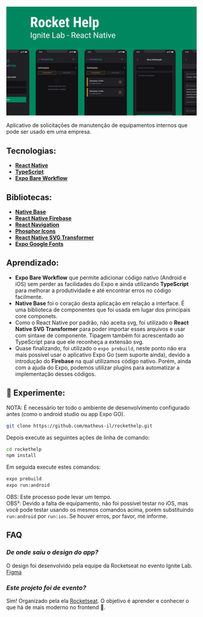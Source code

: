 ![RocketHelp Banner](.github/RocketHelpReadmeBanner.png)

Aplicativo de solicitações de manutenção de equipamentos internos que pode ser usado em uma empresa.  

## Tecnologias:

- **[React Native](https://reactnative.dev/)**
- **[TypeScript](https://www.typescriptlang.org/)**
- **[Expo Bare Workflow](https://docs.expo.dev/bare/exploring-bare-workflow/)**


## Bibliotecas:

- **[Native Base](https://nativebase.io/)**
- **[React Native Firebase](https://rnfirebase.io/)**
- **[React Navigation](https://reactnavigation.org/)**
- **[Phosphor Icons](https://github.com/duongdev/phosphor-react-native)**
- **[React Native SVG Transformer](https://github.com/kristerkari/react-native-svg-transformer)**
- **[Expo Google Fonts](https://github.com/expo/google-fonts)**

## Aprendizado:

- **Expo Bare Workflow** que permite adicionar código nativo (Android e iOS) sem perder as facilidades do Expo e ainda utilizando **TypeScript** para melhorar a produtividade e até encontrar erros no código facilmente.
- **Native Base** foi o coração desta aplicação em relação a interface. É uma biblioteca de componentes que foi usada em lugar dos principais core componets.
- Como o React Native por padrão, não aceita svg, foi utilizado o **React Native SVG Transformer** para poder importar esses arquivos e usar com sintaxe de componente. Tipagem também foi acrescentado ao TypeScript para que ele reconheça a extensão svg.
- Quase finalizando, foi utilizado o ```expo prebuild```, neste ponto não era mais possível usar o aplicativo Expo Go (sem suporte ainda), devido a introdução do **Firebase** na qual utilizamos código nativo. Porém, ainda com a ajuda do Expo, podemos utilizar plugins para automatizar a implementação desses códigos.

## 🧪 Experimente:
 
NOTA: É necessário ter todo o ambiente de desenvolvimento configurado antes (como o android studio ou app Expo GO).
```bash 
git clone https://github.com/matheus-il/rockethelp.git
```
Depois execute as seguintes ações de linha de comando:
```bash
cd rockethelp
npm install
```
Em seguida execute estes comandos:
```bash
expo prebuild
expo run:android
```
OBS: Este processo pode levar um tempo.   
OBS²: Devido a falta de equipamento, não foi possível testar no iOS, mas você pode testar usando os mesmos comandos acima, porém substituindo ```run:android``` por ```run:ios```. Se houver erros, por favor, me informe.

## FAQ 

### *De onde saiu o design do app?*

O design foi desenvolvido pela equipe da Rocketseat no evento Ignite Lab. [Figma](https://www.figma.com/file/pSXn1mhn6adaaGC2wIl7pD/Rocket-Help---Ignite-Lab-(Community)?node-id=102%3A375)

### *Este projeto foi de evento?*

Sim! Organizado pela ela [Rocketseat](https://www.rocketseat.com.br/). O objetivo é aprender e conhecer o que há de mais moderno no frontend 💙.